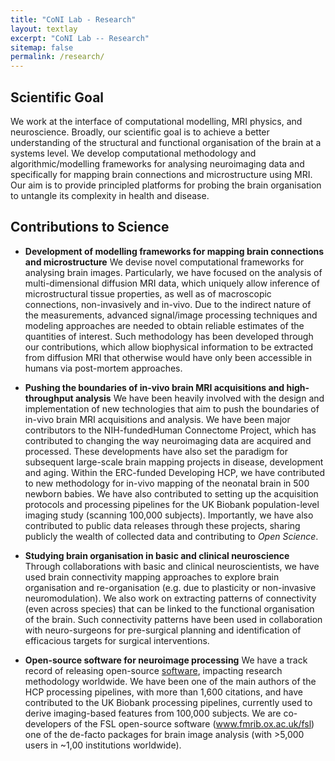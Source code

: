 ```yaml
---
title: "CoNI Lab - Research"
layout: textlay
excerpt: "CoNI Lab -- Research"
sitemap: false
permalink: /research/
---
```


## Scientific Goal
We work at the interface of computational modelling, MRI physics, and neuroscience. Broadly, our scientific goal is to achieve a better
understanding of the structural and functional organisation of the brain at a systems level. We develop computational methodology and
algorithmic/modelling frameworks for analysing neuroimaging data and specifically for mapping brain connections and microstructure using
MRI. Our aim is to provide principled platforms for probing the brain organisation to untangle its complexity in health and disease.

## Contributions to Science

* **Development of modelling frameworks for mapping brain connections and microstructure**
We devise novel computational frameworks for analysing brain images. Particularly, we have focused on the analysis of multi-dimensional diffusion MRI data, which uniquely allow inference of microstructural tissue properties, as well as of macroscopic connections, non-invasively and in-vivo. Due to the indirect nature of the measurements, advanced signal/image processing techniques and modeling approaches are needed to obtain reliable estimates of the quantities of interest. Such methodology has been developed through our contributions, which allow biophysical information to be extracted from diffusion MRI that otherwise would have only been accessible in humans via post-mortem approaches.

* **Pushing the boundaries of in-vivo brain MRI acquisitions and high-throughput analysis**
We have been heavily involved with the design and implementation of new technologies that aim to push the boundaries of in-vivo brain MRI
acquisitions and analysis. We have been major contributors to the NIH-fundedHuman Connectome Project, which has contributed to changing the way
neuroimaging data are acquired and processed. These developments have also set the paradigm for subsequent large-scale brain mapping
projects in disease, development and aging. Within the ERC-funded Developing HCP, we have contributed to new methodology for in-vivo
mapping of the neonatal brain in 500 newborn babies. We have also contributed to setting up the acquisition protocols and processing
pipelines for the UK Biobank population-level imaging study (scanning 100,000 subjects). Importantly, we have also contributed to public
data releases through these projects, sharing publicly the wealth of collected data and contributing to *Open Science*.

* **Studying brain organisation in basic and clinical neuroscience**
Through collaborations with basic and clinical neuroscientists, we have used brain connectivity mapping approaches to explore brain
organisation and re-organisation (e.g. due to plasticity or non-invasive neuromodulation). We also work on extracting patterns of
connectivity (even across species) that can be linked to the functional organisation of the brain. Such connectivity patterns have been used in collaboration with neuro-surgeons for pre-surgical planning and identification of efficacious targets for surgical interventions.

* **Open-source software for neuroimage processing**
We have a track record of releasing open-source [software](#software), impacting research methodology worldwide. We have been one of the main authors
of the HCP processing pipelines, with more than 1,600 citations, and have contributed to the UK Biobank processing pipelines, currently
used to derive imaging-based features from 100,000 subjects. We are co-developers of the FSL open-source software (www.fmrib.ox.ac.uk/fsl) one of the de-facto packages for brain image analysis (with >5,000 users in ~1,00 institutions worldwide).

